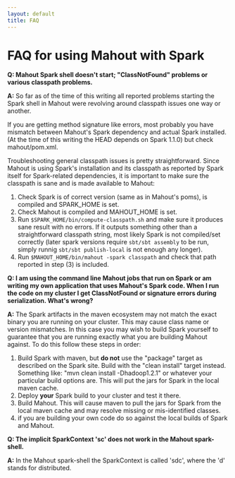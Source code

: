```yaml
---
layout: default
title: FAQ
---
```


# FAQ for using Mahout with Spark

**Q: Mahout Spark shell doesn't start; "ClassNotFound" problems or various classpath problems.**

**A:** So far as of the time of this writing all reported problems starting the Spark shell in Mahout were revolving 
around classpath issues one way or another. 

If you are getting method signature like errors, most probably you have mismatch between Mahout's Spark dependency 
and actual Spark installed. (At the time of this writing the HEAD depends on Spark 1.1.0) but check mahout/pom.xml.

Troubleshooting general classpath issues is pretty straightforward. Since Mahout is using Spark's installation 
and its classpath as reported by Spark itself for Spark-related dependencies, it is important to make sure 
the classpath is sane and is made available to Mahout:

1. Check Spark is of correct version (same as in Mahout's poms), is compiled and SPARK_HOME is set.
2. Check Mahout is compiled and MAHOUT_HOME is set.
3. Run `$SPARK_HOME/bin/compute-classpath.sh` and make sure it produces sane result with no errors. 
If it outputs something other than a straightforward classpath string, most likely Spark is not compiled/set correctly (later spark versions require 
`sbt/sbt assembly` to be run, simply runnig `sbt/sbt publish-local` is not enough any longer).
4. Run `$MAHOUT_HOME/bin/mahout -spark classpath` and check that path reported in step (3) is included.

**Q: I am using the command line Mahout jobs that run on Spark or am writing my own application that uses 
Mahout's Spark code. When I run the code on my cluster I get ClassNotFound or signature errors during serialization. 
What's wrong?**
 
**A:** The Spark artifacts in the maven ecosystem may not match the exact binary you are running on your cluster. This may 
cause class name or version mismatches. In this case you may wish 
to build Spark yourself to guarantee that you are running exactly what you are building Mahout against. To do this follow these steps
in order:

1. Build Spark with maven, but **do not** use the "package" target as described on the Spark site. Build with the "clean install" target instead. 
Something like: "mvn clean install -Dhadoop1.2.1" or whatever your particular build options are. This will put the jars for Spark
in the local maven cache.
2. Deploy **your** Spark build to your cluster and test it there.
3. Build Mahout. This will cause maven to pull the jars for Spark from the local maven cache and may resolve missing 
or mis-identified classes.
4. if you are building your own code do so against the local builds of Spark and Mahout.

**Q: The implicit SparkContext 'sc' does not work in the Mahout spark-shell.**

**A:** In the Mahout spark-shell the SparkContext is called 'sdc', where the 'd' stands for distributed. 




